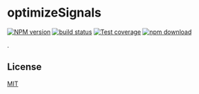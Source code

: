# optimizeSignals

[![NPM version][npm-image]][npm-url]
[![build status][ci-image]][ci-url]
[![Test coverage][codecov-image]][codecov-url]
[![npm download][download-image]][download-url]

.

## License

[MIT](./LICENSE)

[npm-image]: https://img.shields.io/npm/v/optimizeSignals.svg
[npm-url]: https://www.npmjs.com/package/optimizeSignals
[ci-image]: https://github.com/jobo322/optimizeSignals/workflows/Node.js%20CI/badge.svg?branch=main
[ci-url]: https://github.com/jobo322/optimizeSignals/actions?query=workflow%3A%22Node.js+CI%22
[codecov-image]: https://img.shields.io/codecov/c/github/jobo322/optimizeSignals.svg
[codecov-url]: https://codecov.io/gh/jobo322/optimizeSignals
[download-image]: https://img.shields.io/npm/dm/optimizeSignals.svg
[download-url]: https://www.npmjs.com/package/optimizeSignals

